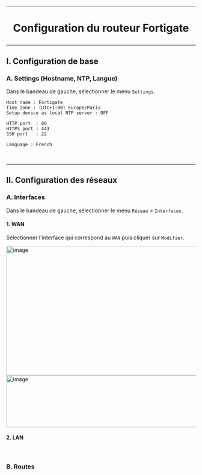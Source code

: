 -----------------------------------------------------------------------------------------------------------------------
# <p align='center'> Configuration du routeur Fortigate </p>
-----------------------------------------------------------------------------------------------------------------------
## I. Configuration de base
### A. Settings (Hostname, NTP, Langue)
Dans le bandeau de gauche, sélectionner le menu `Settings`.

```
Host name : Fortigate
Time zone : (UTC+1:00) Europe/Paris
Setup device as local NTP server : OFF

HTTP port  : 80
HTTPS port : 443
SSH port   : 22

Language : French
```

<br />

-----------------------------------------------------------------------------------------------------------------------
## II. Configuration des réseaux
### A. Interfaces
Dans le bandeau de gauche, sélectionner le menu `Réseau` > `Interfaces`.
#### 1. WAN
Sélectionner l'interface qui correspond au `WAN` puis cliquer sur `Modifier`.

<img width="869" height="344" alt="image" src="https://github.com/user-attachments/assets/e9386b81-0197-428e-ae30-89ebb9c47a0e" />

<img width="860" height="138" alt="image" src="https://github.com/user-attachments/assets/459f20cb-a727-432a-a1da-8830c64ffbfe" />

#### 2. LAN

<br />

### B. Routes
